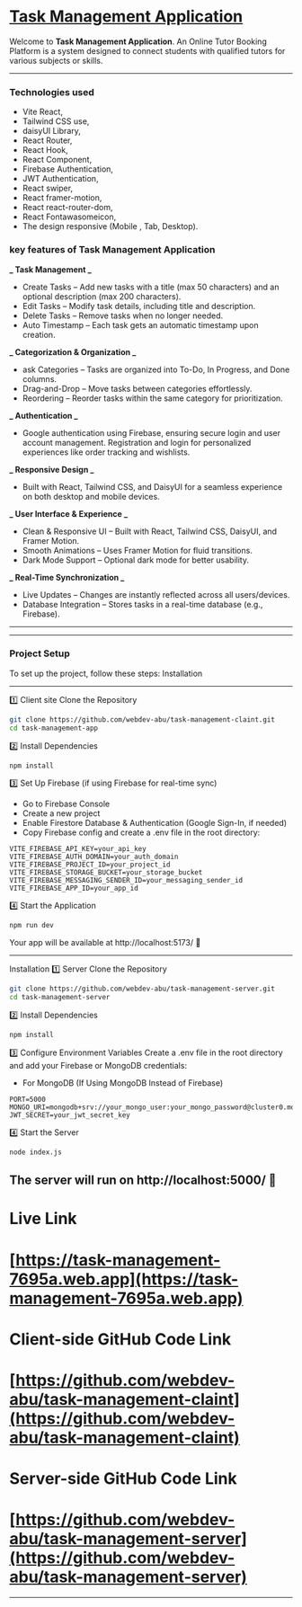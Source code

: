 # [Task Management Application](https://task-management-7695a.web.app)

Welcome to **Task Management Application**. An Online Tutor Booking Platform is a system designed to connect students with qualified tutors for various subjects or skills.

---

### Technologies used

- Vite React,
- Tailwind CSS use,
- daisyUI Library,
- React Router,
- React Hook,
- React Component,
- Firebase Authentication,
- JWT Authentication,
- React swiper,
- React framer-motion,
- React react-router-dom,
- React Fontawasomeicon,
- The design responsive (Mobile , Tab, Desktop).

### key features of Task Management Application

**_ Task Management _**

- Create Tasks – Add new tasks with a title (max 50 characters) and an optional description (max 200 characters).
- Edit Tasks – Modify task details, including title and description.
- Delete Tasks – Remove tasks when no longer needed.
- Auto Timestamp – Each task gets an automatic timestamp upon creation.

**_ Categorization & Organization _**

- ask Categories – Tasks are organized into To-Do, In Progress, and Done columns.
- Drag-and-Drop – Move tasks between categories effortlessly.
- Reordering – Reorder tasks within the same category for prioritization.

**_ Authentication _**

- Google authentication using Firebase, ensuring secure login and user account management.
  Registration and login for personalized experiences like order tracking and wishlists.

**_ Responsive Design _**

- Built with React, Tailwind CSS, and DaisyUI for a seamless experience on both desktop and mobile devices.

**_ User Interface & Experience _**

- Clean & Responsive UI – Built with React, Tailwind CSS, DaisyUI, and Framer Motion.
- Smooth Animations – Uses Framer Motion for fluid transitions.
- Dark Mode Support – Optional dark mode for better usability.

**_ Real-Time Synchronization _**

- Live Updates – Changes are instantly reflected across all users/devices.
- Database Integration – Stores tasks in a real-time database (e.g., Firebase).

---

---

### Project Setup

To set up the project, follow these steps:
Installation

---

1️⃣ Client site Clone the Repository

```bash
git clone https://github.com/webdev-abu/task-management-claint.git
cd task-management-app
```

2️⃣ Install Dependencies

```bash
npm install
```

3️⃣ Set Up Firebase (if using Firebase for real-time sync)

- Go to Firebase Console
- Create a new project
- Enable Firestore Database & Authentication (Google Sign-In, if needed)
- Copy Firebase config and create a .env file in the root directory:

```env
VITE_FIREBASE_API_KEY=your_api_key
VITE_FIREBASE_AUTH_DOMAIN=your_auth_domain
VITE_FIREBASE_PROJECT_ID=your_project_id
VITE_FIREBASE_STORAGE_BUCKET=your_storage_bucket
VITE_FIREBASE_MESSAGING_SENDER_ID=your_messaging_sender_id
VITE_FIREBASE_APP_ID=your_app_id
```

4️⃣ Start the Application

```bash
npm run dev
```

Your app will be available at http://localhost:5173/ 🚀

---

Installation
1️⃣ Server Clone the Repository

```bash
git clone https://github.com/webdev-abu/task-management-server.git
cd task-management-server
```

2️⃣ Install Dependencies

```bash
npm install
```

3️⃣ Configure Environment Variables
Create a .env file in the root directory and add your Firebase or MongoDB credentials:

- For MongoDB (If Using MongoDB Instead of Firebase)

```env
PORT=5000
MONGO_URI=mongodb+srv://your_mongo_user:your_mongo_password@cluster0.mongodb.net/taskDB
JWT_SECRET=your_jwt_secret_key
```

4️⃣ Start the Server

```bash
node index.js
```

## The server will run on http://localhost:5000/ 🚀

# Live Link

# [https://task-management-7695a.web.app](https://task-management-7695a.web.app)

# Client-side GitHub Code Link

# [https://github.com/webdev-abu/task-management-claint](https://github.com/webdev-abu/task-management-claint)

# Server-side GitHub Code Link

# [https://github.com/webdev-abu/task-management-server](https://github.com/webdev-abu/task-management-server)

---
